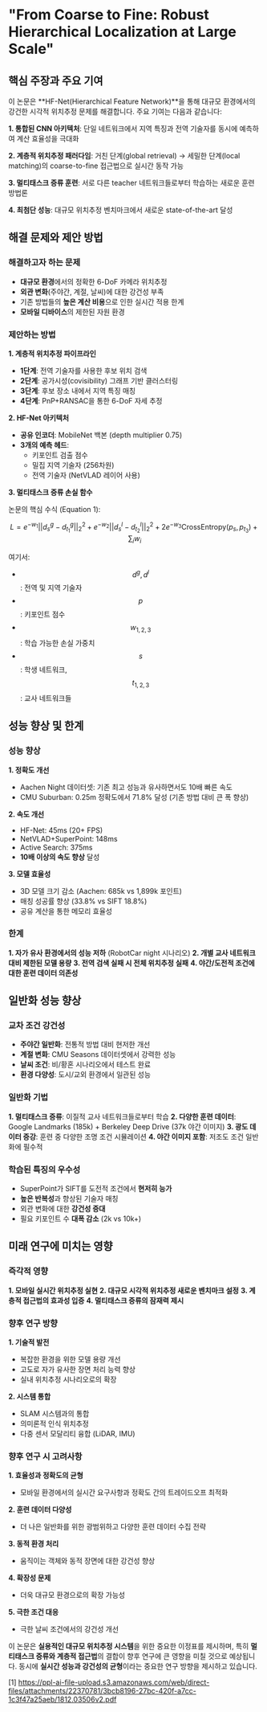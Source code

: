 # "From Coarse to Fine: Robust Hierarchical Localization at Large Scale" 

## 핵심 주장과 주요 기여

이 논문은 **HF-Net(Hierarchical Feature Network)**을 통해 대규모 환경에서의 강건한 시각적 위치추정 문제를 해결합니다. 주요 기여는 다음과 같습니다:

**1. 통합된 CNN 아키텍처**: 단일 네트워크에서 지역 특징과 전역 기술자를 동시에 예측하여 계산 효율성을 극대화

**2. 계층적 위치추정 패러다임**: 거친 단계(global retrieval) → 세밀한 단계(local matching)의 coarse-to-fine 접근법으로 실시간 동작 가능

**3. 멀티태스크 증류 훈련**: 서로 다른 teacher 네트워크들로부터 학습하는 새로운 훈련 방법론

**4. 최첨단 성능**: 대규모 위치추정 벤치마크에서 새로운 state-of-the-art 달성

## 해결 문제와 제안 방법

### 해결하고자 하는 문제
- **대규모 환경**에서의 정확한 6-DoF 카메라 위치추정
- **외관 변화**(주야간, 계절, 날씨)에 대한 강건성 부족
- 기존 방법들의 **높은 계산 비용**으로 인한 실시간 적용 한계
- **모바일 디바이스**의 제한된 자원 환경

### 제안하는 방법

**1. 계층적 위치추정 파이프라인**
- **1단계**: 전역 기술자를 사용한 후보 위치 검색
- **2단계**: 공가시성(covisibility) 그래프 기반 클러스터링
- **3단계**: 후보 장소 내에서 지역 특징 매칭
- **4단계**: PnP+RANSAC을 통한 6-DoF 자세 추정

**2. HF-Net 아키텍처**
- **공유 인코더**: MobileNet 백본 (depth multiplier 0.75)
- **3개의 예측 헤드**:
  - 키포인트 검출 점수
  - 밀집 지역 기술자 (256차원)
  - 전역 기술자 (NetVLAD 레이어 사용)

**3. 멀티태스크 증류 손실 함수**

논문의 핵심 수식 (Equation 1):

$$
L = e^{-w_1}||d^g_s - d^g_{t_1}||^2_2 + e^{-w_2}||d^l_s - d^l_{t_2}||^2_2 + 2e^{-w_3}\text{CrossEntropy}(p_s, p_{t_3}) + \sum_i w_i
$$

여기서:
- $$d^g, d^l$$: 전역 및 지역 기술자
- $$p$$: 키포인트 점수
- $$w_{1,2,3}$$: 학습 가능한 손실 가중치
- $$s$$: 학생 네트워크, $$t_{1,2,3}$$: 교사 네트워크들

## 성능 향상 및 한계

### 성능 향상
**1. 정확도 개선**
- Aachen Night 데이터셋: 기존 최고 성능과 유사하면서도 10배 빠른 속도
- CMU Suburban: 0.25m 정확도에서 71.8% 달성 (기존 방법 대비 큰 폭 향상)

**2. 속도 개선**
- HF-Net: 45ms (20+ FPS)
- NetVLAD+SuperPoint: 148ms  
- Active Search: 375ms
- **10배 이상의 속도 향상** 달성

**3. 모델 효율성**
- 3D 모델 크기 감소 (Aachen: 685k vs 1,899k 포인트)
- 매칭 성공률 향상 (33.8% vs SIFT 18.8%)
- 공유 계산을 통한 메모리 효율성

### 한계
**1. 자가 유사 환경에서의 성능 저하** (RobotCar night 시나리오)
**2. 개별 교사 네트워크 대비 제한된 모델 용량**
**3. 전역 검색 실패 시 전체 위치추정 실패**
**4. 야간/도전적 조건에 대한 훈련 데이터 의존성**

## 일반화 성능 향상

### 교차 조건 강건성
- **주야간 일반화**: 전통적 방법 대비 현저한 개선
- **계절 변화**: CMU Seasons 데이터셋에서 강력한 성능
- **날씨 조건**: 비/황혼 시나리오에서 테스트 완료
- **환경 다양성**: 도시/교외 환경에서 일관된 성능

### 일반화 기법
**1. 멀티태스크 증류**: 이질적 교사 네트워크들로부터 학습
**2. 다양한 훈련 데이터**: Google Landmarks (185k) + Berkeley Deep Drive (37k 야간 이미지)
**3. 광도 데이터 증강**: 훈련 중 다양한 조명 조건 시뮬레이션
**4. 야간 이미지 포함**: 저조도 조건 일반화에 필수적

### 학습된 특징의 우수성
- SuperPoint가 SIFT를 도전적 조건에서 **현저히 능가**
- **높은 반복성**과 향상된 기술자 매칭
- 외관 변화에 대한 **강건성 증대**
- 필요 키포인트 수 **대폭 감소** (2k vs 10k+)

## 미래 연구에 미치는 영향

### 즉각적 영향
**1. 모바일 실시간 위치추정 실현**
**2. 대규모 시각적 위치추정 새로운 벤치마크 설정**
**3. 계층적 접근법의 효과성 입증**
**4. 멀티태스크 증류의 잠재력 제시**

### 향후 연구 방향
**1. 기술적 발전**
- 복잡한 환경을 위한 모델 용량 개선
- 고도로 자가 유사한 장면 처리 능력 향상
- 실내 위치추정 시나리오로의 확장

**2. 시스템 통합**
- SLAM 시스템과의 통합
- 의미론적 인식 위치추정
- 다중 센서 모달리티 융합 (LiDAR, IMU)

### 향후 연구 시 고려사항

**1. 효율성과 정확도의 균형**
- 모바일 환경에서의 실시간 요구사항과 정확도 간의 트레이드오프 최적화

**2. 훈련 데이터 다양성**
- 더 나은 일반화를 위한 광범위하고 다양한 훈련 데이터 수집 전략

**3. 동적 환경 처리**
- 움직이는 객체와 동적 장면에 대한 강건성 향상

**4. 확장성 문제**
- 더욱 대규모 환경으로의 확장 가능성

**5. 극한 조건 대응**
- 극한 날씨 조건에서의 강건성 개선

이 논문은 **실용적인 대규모 위치추정 시스템**을 위한 중요한 이정표를 제시하며, 특히 **멀티태스크 증류와 계층적 접근법**의 결합이 향후 연구에 큰 영향을 미칠 것으로 예상됩니다. 동시에 **실시간 성능과 강건성의 균형**이라는 중요한 연구 방향을 제시하고 있습니다.

[1] https://ppl-ai-file-upload.s3.amazonaws.com/web/direct-files/attachments/22370781/3bcb8196-27bc-420f-a7cc-1c3f47a25aeb/1812.03506v2.pdf
